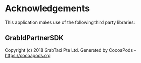 # Acknowledgements
This application makes use of the following third party libraries:

## GrabIdPartnerSDK

Copyright (c) 2018 GrabTaxi Pte Ltd.
Generated by CocoaPods - https://cocoapods.org
